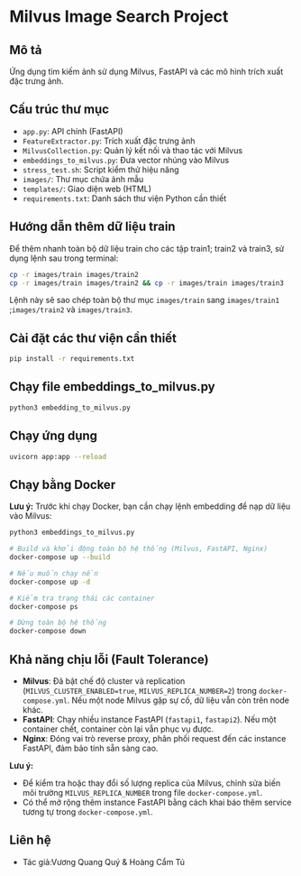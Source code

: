 # Milvus Image Search Project

## Mô tả
Ứng dụng tìm kiếm ảnh sử dụng Milvus, FastAPI và các mô hình trích xuất đặc trưng ảnh.

## Cấu trúc thư mục
- `app.py`: API chính (FastAPI)
- `FeatureExtractor.py`: Trích xuất đặc trưng ảnh
- `MilvusCollection.py`: Quản lý kết nối và thao tác với Milvus
- `embeddings_to_milvus.py`: Đưa vector nhúng vào Milvus
- `stress_test.sh`: Script kiểm thử hiệu năng
- `images/`: Thư mục chứa ảnh mẫu
- `templates/`: Giao diện web (HTML)
- `requirements.txt`: Danh sách thư viện Python cần thiết

## Hướng dẫn thêm dữ liệu train

Để thêm nhanh toàn bộ dữ liệu train cho các tập train1; train2 và train3, sử dụng lệnh sau trong terminal:
```bash
cp -r images/train images/train2
cp -r images/train images/train2 && cp -r images/train images/train3
```
Lệnh này sẽ sao chép toàn bộ thư mục `images/train` sang `images/train1` ;`images/train2` và `images/train3`.

## Cài đặt các thư viện cần thiết 
```bash
pip install -r requirements.txt
```
## Chạy file embeddings_to_milvus.py 
```bash
python3 embedding_to_milvus.py

```
## Chạy ứng dụng
```bash
uvicorn app:app --reload
```

## Chạy bằng Docker

**Lưu ý:**
Trước khi chạy Docker, bạn cần chạy lệnh embedding để nạp dữ liệu vào Milvus:
```bash
python3 embeddings_to_milvus.py
```

```bash
# Build và khởi động toàn bộ hệ thống (Milvus, FastAPI, Nginx)
docker-compose up --build

# Nếu muốn chạy nền 
docker-compose up -d

# Kiểm tra trạng thái các container
docker-compose ps

# Dừng toàn bộ hệ thống
docker-compose down
```
## Khả năng chịu lỗi (Fault Tolerance)

- **Milvus**: Đã bật chế độ cluster và replication (`MILVUS_CLUSTER_ENABLED=true`, `MILVUS_REPLICA_NUMBER=2`) trong `docker-compose.yml`. Nếu một node Milvus gặp sự cố, dữ liệu vẫn còn trên node khác.
- **FastAPI**: Chạy nhiều instance FastAPI (`fastapi1`, `fastapi2`). Nếu một container chết, container còn lại vẫn phục vụ được.
- **Nginx**: Đóng vai trò reverse proxy, phân phối request đến các instance FastAPI, đảm bảo tính sẵn sàng cao.

**Lưu ý:**  
- Để kiểm tra hoặc thay đổi số lượng replica của Milvus, chỉnh sửa biến môi trường `MILVUS_REPLICA_NUMBER` trong file `docker-compose.yml`.
- Có thể mở rộng thêm instance FastAPI bằng cách khai báo thêm service tương tự trong `docker-compose.yml`.



## Liên hệ
- Tác giả:Vương Quang Quý & Hoàng Cẩm Tú